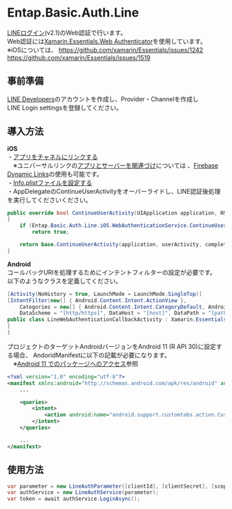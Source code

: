 ﻿# Entap.Basic.Auth.Line
[LINEログイン](https://developers.line.biz/ja/reference/line-login/)(v2.1)のWeb認証で行います。  
Web認証には[Xamarin.Essentials.Web Authenticator](https://docs.microsoft.com/ja-jp/xamarin/essentials/web-authenticator)を使用しています。  
※iOSについては、
https://github.com/xamarin/Essentials/issues/1242
https://github.com/xamarin/Essentials/issues/1519

## 事前準備
[LINE Developers](https://developers.line.biz/ja/)のアカウントを作成し、Provider・Channelを作成し  
LINE Login settingsを登録してください。

## 導入方法

**iOS**  
 ・[アプリをチャネルにリンクする](https://developers.line.biz/ja/docs/ios-sdk/swift/setting-up-project/#linking-app-to-channel)  
　※ユニバーサルリンクの[アプリとサーバーを関連づけ](https://developers.line.biz/ja/docs/ios-sdk/swift/universal-links-support/#ul-s1)については 、[Firebase Dynamic Links](https://firebase.google.com/docs/dynamic-links?hl=ja)の使用も可能です。    
・[Info.plistファイルを設定する](https://developers.line.biz/ja/docs/ios-sdk/swift/setting-up-project/#config-infoplist-file)  
・AppDelegateのContinueUserActivityをオーバーライドし、LINE認証後処理を実行してくださいください。
```csharp
public override bool ContinueUserActivity(UIApplication application, NSUserActivity userActivity, UIApplicationRestorationHandler completionHandler)
{
    if (Entap.Basic.Auth.Line.iOS.WebAuthenticationService.ContinueUserActivity(application, userActivity, completionHandler))
        return true;

    return base.ContinueUserActivity(application, userActivity, completionHandler);
}
```
**Android**  
コールバックURIを処理するためにインテントフィルターの設定が必要です。  
以下のようなクラスを定義してください。  
```csharp
[Activity(NoHistory = true, LaunchMode = LaunchMode.SingleTop)]
[IntentFilter(new[] { Android.Content.Intent.ActionView },
    Categories = new[] { Android.Content.Intent.CategoryDefault, Android.Content.Intent.CategoryBrowsable },
    DataScheme = "[http/https]", DataHost = "[host]", DataPath = "[path]")]
public class LineWebAuthenticationCallbackActivity : Xamarin.Essentials.WebAuthenticatorCallbackActivity
{
}
```

プロジェクトのターゲットAndroidバージョンをAndroid 11 (R API 30)に設定する場合、
AndoridManifestに以下の記載が必要になります。  
　※[Android 11 でのパッケージへのアクセス](https://developer.android.com/about/versions/11/privacy/package-visibility)参照
```xml
<?xml version="1.0" encoding="utf-8"?>
<manifest xmlns:android="http://schemas.android.com/apk/res/android" android:versionCode="1" android:versionName="1.0" package="jp.co.entap.shiro.co">
	...

	<queries>
	    <intent>
	        <action android:name="android.support.customtabs.action.CustomTabsService" />
	    </intent>
	</queries>

	...
</manifest>
```

## 使用方法
```csharp
var parameter = new LineAuthParameter([clientId], [clientSecret], [scope], [redirectUri]);
var authService = new LineAuthService(parameter);
var token = await authService.LoginAsync();
```
